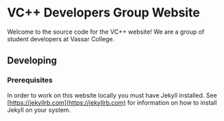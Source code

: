 # VC++ Developers Group Website

Welcome to the source code for the VC++ website! We are a group of student developers at Vassar College.

## Developing

### Prerequisites

In order to work on this website locally you must have Jekyll installed. See [https://jekyllrb.com](https://jekyllrb.com) for information on how to install Jekyll on your system.
